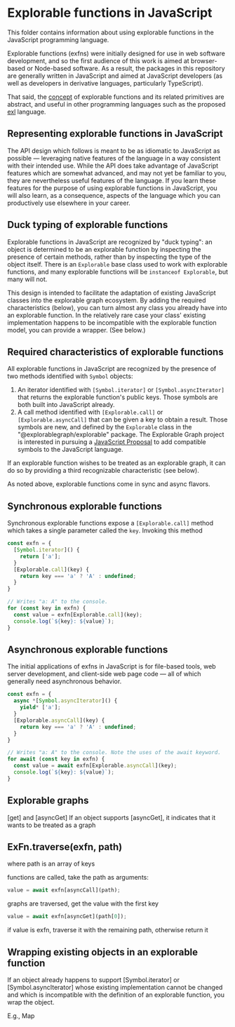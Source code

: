 # Explorable functions in JavaScript

This folder contains information about using explorable functions in the JavaScript programming language.

Explorable functions (exfns) were initially designed for use in web software development, and so the first audience of this work is aimed at browser-based or Node-based software. As a result, the packages in this repository are generally written in JavaScript and aimed at JavaScript developers (as well as developers in derivative languages, particularly TypeScript).

That said, the [concept](../Concepts/ReadMe.md) of explorable functions and its related primitives are abstract, and useful in other programming languages such as the proposed [exl](../exl/ReadMe.md) language.

## Representing explorable functions in JavaScript

The API design which follows is meant to be as idiomatic to JavaScript as possible — leveraging native features of the language in a way consistent with their intended use. While the API does take advantage of JavaScript features which are somewhat advanced, and may not yet be familiar to you, they are nevertheless useful features of the language. If you learn these features for the purpose of using explorable functions in JavaScript, you will also learn, as a consequence, aspects of the language which you can productively use elsewhere in your career.

## Duck typing of explorable functions

Explorable functions in JavaScript are recognized by "duck typing": an object is determined to be an explorable function by inspecting the presence of certain methods, rather than by inspecting the type of the object itself. There is an `Explorable` base class used to work with explorable functions, and many explorable functions will be `instanceof Explorable`, but many will not.

This design is intended to facilitate the adaptation of existing JavaScript classes into the explorable graph ecosystem. By adding the required characteristics (below), you can turn almost any class you already have into an explorable function. In the relatively rare case your class' existing implementation happens to be incompatible with the explorable function model, you can provide a wrapper. (See below.)

## Required characteristics of explorable functions

All explorable functions in JavaScript are recognized by the presence of two methods identified with `Symbol` objects:

1. An iterator identified with `[Symbol.iterator]` or `[Symbol.asyncIterator]` that returns the explorable function's public keys. Those symbols are both built into JavaScript already.
2. A call method identified with `[Explorable.call]` or `[Explorable.asyncCall]` that can be given a key to obtain a result. Those symbols are new, and defined by the `Explorable` class in the "@explorablegraph/explorable" package. The Explorable Graph project is interested in pursuing a [JavaScript Proposal](./JavaScript%20Proposal.md) to add compatible symbols to the JavaScript language.

If an explorable function wishes to be treated as an explorable graph, it can do so by providing a third recognizable characteristic (see below).

As noted above, explorable functions come in sync and async flavors.

## Synchronous explorable functions

Synchronous explorable functions expose a `[Explorable.call]` method which takes a single parameter called the `key`. Invoking this method

```js
const exfn = {
  [Symbol.iterator]() {
    return ['a'];
  }
  [Explorable.call](key) {
    return key === 'a' ? 'A' : undefined;
  }
}

// Writes "a: A" to the console.
for (const key in exfn) {
  const value = exfn[Explorable.call](key);
  console.log(`${key}: ${value}`);
}
```

## Asynchronous explorable functions

The initial applications of exfns in JavaScript is for file-based tools, web server development, and client-side web page code — all of which generally need asynchronous behavior.

```js
const exfn = {
  async *[Symbol.asyncIterator]() {
    yield* ['a'];
  }
  [Explorable.asyncCall](key) {
    return key === 'a' ? 'A' : undefined;
  }
}

// Writes "a: A" to the console. Note the uses of the await keyword.
for await (const key in exfn) {
  const value = await exfn[Explorable.asyncCall](key);
  console.log(`${key}: ${value}`);
}
```

## Explorable graphs

[get] and [asyncGet]
If an object supports [asyncGet], it indicates that it wants to be treated as a graph

## ExFn.traverse(exfn, path)

where path is an array of keys

functions are called, take the path as arguments:

```js
value = await exfn[asyncCall](path);
```

graphs are traversed, get the value with the first key

```js
value = await exfn[asyncGet](path[0]);
```

if value is exfn, traverse it with the remaining path, otherwise return it

## Wrapping existing objects in an explorable function

If an object already happens to support [Symbol.iterator] or [Symbol.asyncIterator] whose existing implementation cannot be changed and which is incompatible with the definition of an explorable function, you wrap the object.

E.g., Map
